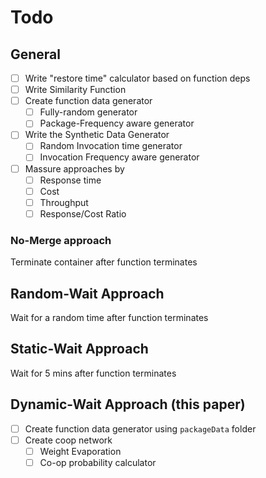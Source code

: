 # Todo


## General

- [ ] Write "restore time" calculator based on function deps
- [ ] Write Similarity Function
- [ ] Create function data generator
  - [ ] Fully-random generator
  - [ ] Package-Frequency aware generator
- [ ] Write the Synthetic Data Generator
  - [ ] Random Invocation time generator
  - [ ] Invocation Frequency aware generator
- [ ] Massure approaches by
  - [ ] Response time
  - [ ] Cost
  - [ ] Throughput
  - [ ] Response/Cost Ratio

### No-Merge approach

Terminate container after function terminates

## Random-Wait Approach

Wait for a random time after function terminates

## Static-Wait Approach

Wait for 5 mins after function terminates

## Dynamic-Wait Approach (this paper)

- [ ] Create function data generator using `packageData` folder
- [ ] Create coop network
  - [ ] Weight Evaporation
  - [ ] Co-op probability calculator